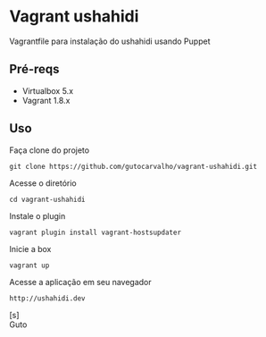 # Vagrant ushahidi

Vagrantfile para instalação do ushahidi usando Puppet

## Pré-reqs

- Virtualbox 5.x
- Vagrant 1.8.x

## Uso

Faça clone do projeto

    git clone https://github.com/gutocarvalho/vagrant-ushahidi.git

Acesse o diretório

    cd vagrant-ushahidi

Instale o plugin

    vagrant plugin install vagrant-hostsupdater

Inicie a box

    vagrant up

Acesse a aplicação em seu navegador

    http://ushahidi.dev

[s]<br>
Guto
